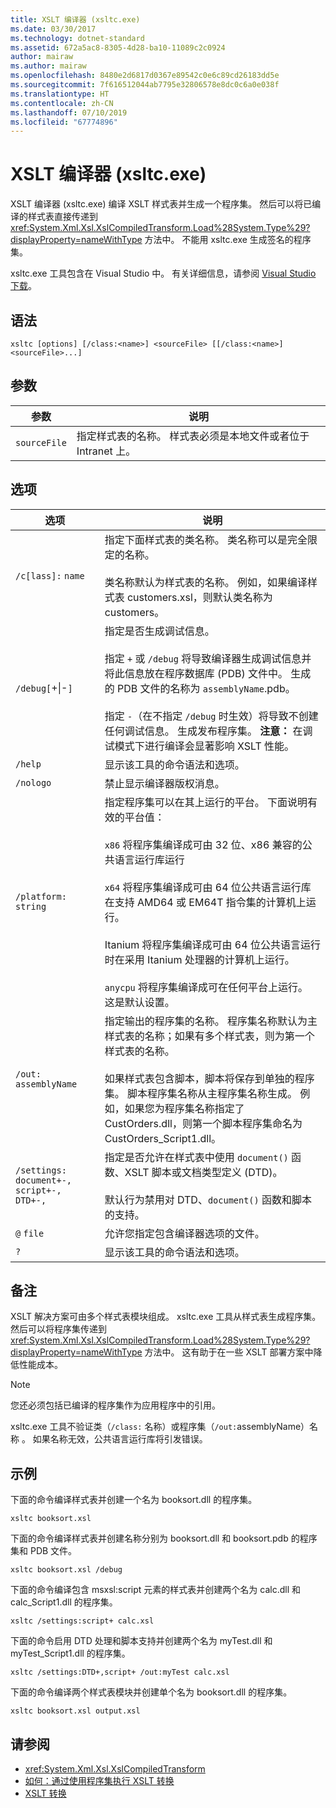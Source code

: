 ```yaml
---
title: XSLT 编译器 (xsltc.exe)
ms.date: 03/30/2017
ms.technology: dotnet-standard
ms.assetid: 672a5ac8-8305-4d28-ba10-11089c2c0924
author: mairaw
ms.author: mairaw
ms.openlocfilehash: 8480e2d6817d0367e89542c0e6c89cd26183dd5e
ms.sourcegitcommit: 7f616512044ab7795e32806578e8dc0c6a0e038f
ms.translationtype: HT
ms.contentlocale: zh-CN
ms.lasthandoff: 07/10/2019
ms.locfileid: "67774896"
---
```

# <a name="xslt-compiler-xsltcexe"></a>XSLT 编译器 (xsltc.exe)
XSLT 编译器 (xsltc.exe) 编译 XSLT 样式表并生成一个程序集。 然后可以将已编译的样式表直接传递到 <xref:System.Xml.Xsl.XslCompiledTransform.Load%28System.Type%29?displayProperty=nameWithType> 方法中。 不能用 xsltc.exe 生成签名的程序集。  
  
 xsltc.exe 工具包含在 Visual Studio 中。 有关详细信息，请参阅 [Visual Studio 下载](https://aka.ms/vsdownload?utm_source=mscom&utm_campaign=msdocs)。  
  
## <a name="syntax"></a>语法  
  
```  
xsltc [options] [/class:<name>] <sourceFile> [[/class:<name>] <sourceFile>...]  
```  
  
## <a name="argument"></a>参数  
  
|参数|说明|  
|--------------|-----------------|  
|`sourceFile`|指定样式表的名称。 样式表必须是本地文件或者位于 Intranet 上。|  
  
## <a name="options"></a>选项  
  
|选项|说明|  
|------------|-----------------|  
|`/c[lass]:` `name`|指定下面样式表的类名称。 类名称可以是完全限定的名称。<br /><br /> 类名称默认为样式表的名称。 例如，如果编译样式表 customers.xsl，则默认类名称为 customers。|  
|`/debug[`+&#124;-`]`|指定是否生成调试信息。<br /><br /> 指定 `+` 或 `/debug` 将导致编译器生成调试信息并将此信息放在程序数据库 (PDB) 文件中。 生成的 PDB 文件的名称为 `assemblyName`.pdb。<br /><br /> 指定 `-`（在不指定 `/debug` 时生效）将导致不创建任何调试信息。 生成发布程序集。 **注意：** 在调试模式下进行编译会显著影响 XSLT 性能。|  
|`/help`|显示该工具的命令语法和选项。|  
|`/nologo`|禁止显示编译器版权消息。|  
|`/platform:` `string`|指定程序集可以在其上运行的平台。 下面说明有效的平台值：<br /><br /> `x86` 将程序集编译成可由 32 位、x86 兼容的公共语言运行库运行<br /><br /> `x64` 将程序集编译成可由 64 位公共语言运行库在支持 AMD64 或 EM64T 指令集的计算机上运行。<br /><br /> Itanium 将程序集编译成可由 64 位公共语言运行时在采用 Itanium 处理器的计算机上运行。<br /><br /> `anycpu` 将程序集编译成可在任何平台上运行。 这是默认设置。|  
|`/out:` `assemblyName`|指定输出的程序集的名称。 程序集名称默认为主样式表的名称；如果有多个样式表，则为第一个样式表的名称。<br /><br /> 如果样式表包含脚本，脚本将保存到单独的程序集。 脚本程序集名称从主程序集名称生成。 例如，如果您为程序集名称指定了 CustOrders.dll，则第一个脚本程序集命名为 CustOrders_Script1.dll。|  
|`/settings:` `document+-, script+-, DTD+-,`|指定是否允许在样式表中使用 `document()` 函数、XSLT 脚本或文档类型定义 (DTD)。<br /><br /> 默认行为禁用对 DTD、`document()` 函数和脚本的支持。|  
|`@` `file`|允许您指定包含编译器选项的文件。|  
|`?`|显示该工具的命令语法和选项。|  
  
## <a name="remarks"></a>备注  
 XSLT 解决方案可由多个样式表模块组成。 xsltc.exe 工具从样式表生成程序集。 然后可以将程序集传递到 <xref:System.Xml.Xsl.XslCompiledTransform.Load%28System.Type%29?displayProperty=nameWithType> 方法中。 这有助于在一些 XSLT 部署方案中降低性能成本。  
  
> [!NOTE]
>  您还必须包括已编译的程序集作为应用程序中的引用。  
  
 xsltc.exe 工具不验证类（`/class:` 名称）或程序集（`/out:`assemblyName）名称   。 如果名称无效，公共语言运行库将引发错误。  
  
## <a name="examples"></a>示例  
 下面的命令编译样式表并创建一个名为 booksort.dll 的程序集。  
  
```  
xsltc booksort.xsl  
```  
  
 下面的命令编译样式表并创建名称分别为 booksort.dll 和 booksort.pdb 的程序集和 PDB 文件。  
  
```  
xsltc booksort.xsl /debug  
```  
  
 下面的命令编译包含 msxsl:script 元素的样式表并创建两个名为 calc.dll 和 calc_Script1.dll 的程序集。  
  
```  
xsltc /settings:script+ calc.xsl  
```  
  
 下面的命令启用 DTD 处理和脚本支持并创建两个名为 myTest.dll 和 myTest_Script1.dll 的程序集。  
  
```  
xsltc /settings:DTD+,script+ /out:myTest calc.xsl  
```  
  
 下面的命令编译两个样式表模块并创建单个名为 booksort.dll 的程序集。  
  
```  
xsltc booksort.xsl output.xsl  
```  
  
## <a name="see-also"></a>请参阅

- <xref:System.Xml.Xsl.XslCompiledTransform>
- [如何：通过使用程序集执行 XSLT 转换](../../../../docs/standard/data/xml/how-to-perform-an-xslt-transformation-by-using-an-assembly.md)
- [XSLT 转换](../../../../docs/standard/data/xml/xslt-transformations.md)
